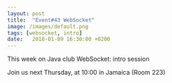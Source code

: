 ```yaml
---
layout: post
title:  "Event#43 WebSocket"
image: /images/default.png
tags: [websocket, intro]
date:   2018-01-09 16:30:00 +0200
---
```


This week on Java club
WebSocket: intro session

Join us next Thursday, at 10:00 in Jamaica (Room 223)

